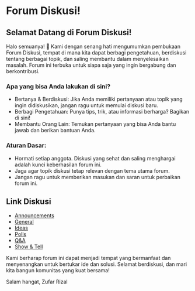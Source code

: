 # Forum Diskusi!
## Selamat Datang di Forum Diskusi!
Halo semuanya! 🎉
Kami dengan senang hati mengumumkan pembukaan Forum Diskusi, tempat di mana kita dapat berbagi pengetahuan, berdiskusi tentang berbagai topik, dan saling membantu dalam menyelesaikan masalah. Forum ini terbuka untuk siapa saja yang ingin bergabung dan berkontribusi.

### Apa yang bisa Anda lakukan di sini?
- Bertanya & Berdiskusi: Jika Anda memiliki pertanyaan atau topik yang ingin didiskusikan, jangan ragu untuk memulai diskusi baru.
- Berbagi Pengetahuan: Punya tips, trik, atau informasi berharga? Bagikan di sini!
- Membantu Orang Lain: Temukan pertanyaan yang bisa Anda bantu jawab dan berikan bantuan Anda.

### Aturan Dasar:
- Hormati setiap anggota. Diskusi yang sehat dan saling menghargai adalah kunci keberhasilan forum ini.
- Jaga agar topik diskusi tetap relevan dengan tema utama forum.
- Jangan ragu untuk memberikan masukan dan saran untuk perbaikan forum ini.

## Link Diskusi
- [Announcements](https://github.com/zufarrizal/forum-diskusi/discussions/categories/announcements)
- [General](https://github.com/zufarrizal/forum-diskusi/discussions/categories/general)
- [Ideas](https://github.com/zufarrizal/forum-diskusi/discussions/categories/ideas)
- [Polls](https://github.com/zufarrizal/forum-diskusi/discussions/categories/polls)
- [Q&A](https://github.com/zufarrizal/forum-diskusi/discussions/categories/q-a)
- [Show & Tell](https://github.com/zufarrizal/forum-diskusi/discussions/categories/show-and-tell)

Kami berharap forum ini dapat menjadi tempat yang bermanfaat dan menyenangkan untuk bertukar ide dan solusi. Selamat berdiskusi, dan mari kita bangun komunitas yang kuat bersama!

Salam hangat,
Zufar Rizal
